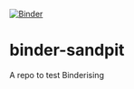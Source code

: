 [![Binder](https://binder.pangeo.io/badge_logo.svg)](https://binder.pangeo.io/v2/gh/kaedonkers/binder-sandpit/master?urlpath=lab)

# binder-sandpit
A repo to test Binderising
